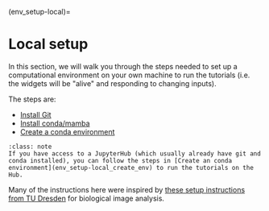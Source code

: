 (env_setup-local)=
# Local setup

In this section, we will walk you through the steps needed to set up a computational environment on your own machine to run the tutorials (i.e. the widgets will be "alive" and responding to changing inputs).

The steps are:
- [Install Git](env_setup-local_git)
- [Install conda/mamba](env_setup-local_conda)
- [Create a conda environment](env_setup-local_create_env)

```{Note}
:class: note
If you have access to a JupyterHub (which usually already have git and conda installed), you can follow the steps in [Create an conda environment](env_setup-local_create_env) to run the tutorials on the Hub.
```

Many of the instructions here were inspired by [these setup instructions from TU Dresden](https://biapol.github.io/blog/mara_lampert/getting_started_with_miniforge_and_python/readme.html) for biological image analysis.
